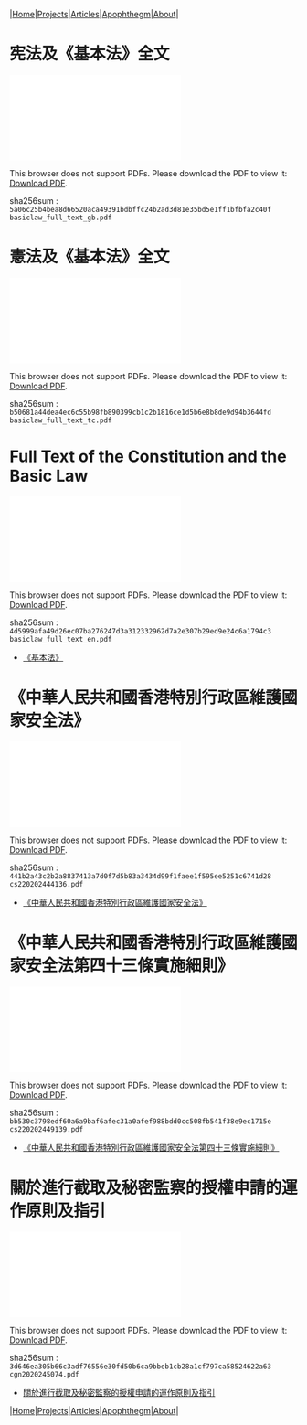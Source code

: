 |[Home](/README.md)|[Projects](/projects.md)|[Articles](/articles.md)|[Apophthegm](/apophthegm.md)|[About](/about.md)|

# 宪法及《基本法》全文

<object data="/pdf/basiclaw_full_text_gb.pdf" type="application/pdf" width="900px" height="700px">
    <embed src="/pdf/basiclaw_full_text_gb.pdf">
        <p>This browser does not support PDFs. Please download the PDF to view it: <a href="/pdf/basiclaw_full_text_gb.pdf">Download PDF</a>.</p>
</object>

sha256sum : ```5a06c25b4bea8d66520aca49391bdbffc24b2ad3d81e35bd5e1ff1bfbfa2c40f  basiclaw_full_text_gb.pdf```


# 憲法及《基本法》全文

<object data="/pdf/basiclaw_full_text_tc.pdf" type="application/pdf" width="900px" height="700px">
    <embed src="/pdf/basiclaw_full_text_tc.pdf">
        <p>This browser does not support PDFs. Please download the PDF to view it: <a href="/pdf/basiclaw_full_text_tc.pdf">Download PDF</a>.</p>
</object>

sha256sum : ```b50681a44dea4ec6c55b98fb890399cb1c2b1816ce1d5b6e8b8de9d94b3644fd  basiclaw_full_text_tc.pdf```


# Full Text of the Constitution and the Basic Law

<object data="/pdf/basiclaw_full_text_en.pdf" type="application/pdf" width="900px" height="700px">
    <embed src="/pdf/basiclaw_full_text_en.pdf">
        <p>This browser does not support PDFs. Please download the PDF to view it: <a href="/pdf/basiclaw_full_text_en.pdf">Download PDF</a>.</p>
</object>

sha256sum : ```4d5999afa49d26ec07ba276247d3a312332962d7a2e307b29ed9e24c6a1794c3  basiclaw_full_text_en.pdf```

- [《基本法》](https://www.basiclaw.gov.hk/tc/index/index.html)

# 《中華人民共和國香港特別行政區維護國家安全法》

<object data="/pdf/cs220202444136.pdf" type="application/pdf" width="900px" height="700px">
    <embed src="/pdf/cs220202444136.pdf">
        <p>This browser does not support PDFs. Please download the PDF to view it: <a href="/pdf/cs220202444136.pdf">Download PDF</a>.</p>
</object>

sha256sum : ```441b2a43c2b2a8837413a7d0f7d5b83a3434d99f1faee1f595ee5251c6741d28  cs220202444136.pdf```

- [《中華人民共和國香港特別行政區維護國家安全法》](https://www.gld.gov.hk/egazette/pdf/20202444e/cs220202444136.pdf)  

# 《中華人民共和國香港特別行政區維護國家安全法第四十三條實施細則》  

<object data="/pdf/cs220202449139.pdf" type="application/pdf" width="900px" height="700px">
    <embed src="/pdf/cs220202449139.pdf">
        <p>This browser does not support PDFs. Please download the PDF to view it: <a href="/pdf/cs220202449139.pdf">Download PDF</a>.</p>
</object>

sha256sum : ```bb530c3798edf60a6a9baf6afec31a0afef988bdd0cc508fb541f38e9ec1715e  cs220202449139.pdf```  

- [《中華人民共和國香港特別行政區維護國家安全法第四十三條實施細則》](https://www.gld.gov.hk/egazette/pdf/20202449e/cs220202449139.pdf)  

# 關於進行截取及秘密監察的授權申請的運作原則及指引  

<object data="/pdf/cgn2020245074.pdf" type="application/pdf" width="900px" height="700px">
    <embed src="/pdf/cgn2020245074.pdf">
        <p>This browser does not support PDFs. Please download the PDF to view it: <a href="/pdf/cgn2020245074.pdf">Download PDF</a>.</p>
</object>

sha256sum : ```3d646ea305b66c3adf76556e30fd50b6ca9bbeb1cb28a1cf797ca58524622a63  cgn2020245074.pdf```  

- [關於進行截取及秘密監察的授權申請的運作原則及指引](https://www.gld.gov.hk/egazette/pdf/20202450e/cgn2020245074.pdf)  

|[Home](/README.md)|[Projects](/projects.md)|[Articles](/articles.md)|[Apophthegm](/apophthegm.md)|[About](/about.md)|

